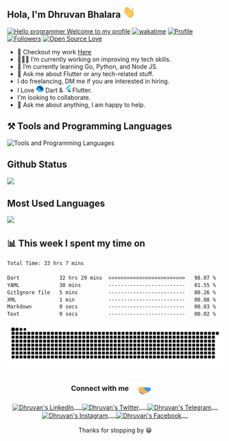 ## Hola, I'm Dhruvan Bhalara <img src="Assets/Hi.gif" width="29px"> 

[![Hello programmer Welcome to my profile](https://img.shields.io/badge/Hello_Developers-Welcome-gold.svg?style=flat&logo=github)](https://github.com/dhruvanbhalara)
[![wakatime](https://wakatime.com/badge/user/a05b1c6e-c8cd-487d-9e16-a96780933f8d.svg)](https://wakatime.com/@a05b1c6e-c8cd-487d-9e16-a96780933f8d)
 [![Profile](https://komarev.com/ghpvc/?username=dhruvanbhalara&color=blue&style=flat)](https://github.com/dhruvanbhalara)
 [![Followers](https://img.shields.io/github/followers/dhruvanbhalara?style=social)](https://github.com/dhruvanbhalara?tab=followers)
 [![Open Source Love](https://badges.frapsoft.com/os/v2/open-source.svg?v=103)](https://github.com/dhruvanbhalara)
<br>

- 🔭 Checkout my work [Here](https://dhruvanbhalara.netlify.app)
- 👨🏽‍💻 I’m currently working on improving my tech skills.
- 🌱 I’m currently learning Go, Python, and Node JS.
- 💬 Ask me about Flutter or any tech-related stuff.
- I do freelancing, DM me if you are interested in hiring.
-  I Love <img src="https://raw.githubusercontent.com/github/explore/80688e429a7d4ef2fca1e82350fe8e3517d3494d/topics/dart/dart.png" height="18px"> Dart & <img src="https://raw.githubusercontent.com/github/explore/80688e429a7d4ef2fca1e82350fe8e3517d3494d/topics/flutter/flutter.png" height="18px">Flutter.
- I'm looking to collaborate.
- 💬 Ask me about anything, I am happy to help.

## ⚒️ Tools and Programming Languages
<picture>
<source
  srcset="https://skillicons.dev/icons?i=flutter,dart,react,typescript,javascript,kotlin,swift,git,github,gitlab,firebase,mongodb,idea,androidstudio,figma,xd,githubactions,heroku,linux&theme=dark"
  media="(prefers-color-scheme: dark)"
/>
<source
  srcset="https://skillicons.dev/icons?i=flutter,dart,react,typescript,javascript,kotlin,swift,git,github,gitlab,firebase,mongodb,idea,androidstudio,figma,xd,githubactions,heroku,linux&theme=light"
  media="(prefers-color-scheme: light), (prefers-color-scheme: no-preference)"
/>

<img src="https://skillicons.dev/icons?i=flutter,dart,react,typescript,javascript,kotlin,swift,git,github,gitlab,firebase,mongodb,idea,androidstudio,figma,xd,githubactions,heroku,linux&theme=light" alt="Tools and Programming Languages" />
</picture>

## Github Status
<picture>
<source
  srcset="https://github-readme-stats-sigma-five.vercel.app/api?username=dhruvanbhalara&include_all_commits=true&show_icons=true&theme=dark&show=reviews,discussions_started,discussions_answered,prs_merged,prs_merged_percentage"
  media="(prefers-color-scheme: dark)"
/>
<source
  srcset="https://github-readme-stats-sigma-five.vercel.app/api?username=dhruvanbhalara&include_all_commits=true&show_icons=true&show=reviews,discussions_started,discussions_answered,prs_merged,prs_merged_percentage"
  media="(prefers-color-scheme: light), (prefers-color-scheme: no-preference)"
/>
<img src="https://github-readme-stats-sigma-five.vercel.app/api?username=dhruvanbhalara&include_all_commits=true&show_icons=true&show=reviews,discussions_started,discussions_answered,prs_merged,prs_merged_percentage" />
</picture>

## Most Used Languages
<picture>
<source
  srcset="https://github-readme-stats.vercel.app/api/top-langs/?username=dhruvanbhalara&layout=compact&langs_count=10&theme=dark&hide_progress=true"
  media="(prefers-color-scheme: dark)"
/>
<source
  srcset="https://github-readme-stats.vercel.app/api/top-langs/?username=dhruvanbhalara&layout=compact&langs_count=10&hide_progress=true"
  media="(prefers-color-scheme: light), (prefers-color-scheme: no-preference)"
/>
<img src="https://github-readme-stats.vercel.app/api/top-langs/?username=dhruvanbhalara&layout=compact&langs_count=10&hide_progress=true" />
</picture>
</br>

## 📊 This week I spent my time on
<!--START_SECTION:waka-->

```txt
Total Time: 33 hrs 7 mins

Dart             32 hrs 29 mins  >>>>>>>>>>>>>>>>>>>>>>>>>   98.07 %
YAML             30 mins         -------------------------   01.55 %
GitIgnore file   5 mins          -------------------------   00.26 %
XML              1 min           -------------------------   00.08 %
Markdown         0 secs          -------------------------   00.03 %
Text             0 secs          -------------------------   00.02 %
```

<!--END_SECTION:waka-->

<picture>
<source
  srcset="dist/github-contribution-grid-snake-dark.svg#gh-dark-mode-only.svg"
  media="(prefers-color-scheme: dark)"
/>
<source
  srcset="dist/github-contribution-grid-snake.svg#gh-light-mode-only.svg"
  media="(prefers-color-scheme: light), (prefers-color-scheme: no-preference)"
/>

<img src="dist/github-contribution-grid-snake.svg#gh-light-mode-only.svg" alt="Snake image" />
</picture>

<div align="center">
  <h3 align="center">Connect with me<img align="center" src="Assets/Handshake.gif" height="33px" /></h3> 
</div>
<p align="center">
 <a href="https://linkedin.com/in/dhruvanbhalara" target="blank">
  <img align="center" alt="Dhruvan's LinkedIn" width="30px" src="https://www.vectorlogo.zone/logos/linkedin/linkedin-icon.svg" /> &nbsp; &nbsp;
 </a>
 <a href="https://twitter.com/dhruvanbhalara" target="blank">
  <img align="center" alt="Dhruvan's Twitter" width="30px" src="https://www.vectorlogo.zone/logos/twitter/twitter-official.svg" /> &nbsp; &nbsp;
 </a>
 <a href="https://t.me/dhruvanbhalara" target="blank">
  <img align="center" alt="Dhruvan's Telegram" width="30px" src="https://www.vectorlogo.zone/logos/telegram/telegram-icon.svg" /> &nbsp; &nbsp;
 </a>
 <a href="https://www.instagram.com/dhruvanbhalara" target="blank">
  <img align="center" alt="Dhruvan's Instagram" width="30px" src="https://www.vectorlogo.zone/logos/instagram/instagram-icon.svg" /> &nbsp; &nbsp;
 </a>
 <a href="https://www.facebook.com/dhruvanbhalara" target="blank">
  <img align="center" alt="Dhruvan's Facebook" width="30px" src="https://www.vectorlogo.zone/logos/facebook/facebook-icon.svg" /> &nbsp; &nbsp;
 </a>
<br/>
<br/>
  Thanks for stopping by 😁<br/>
</p>
